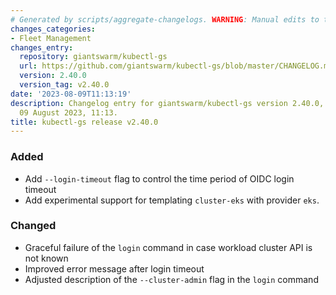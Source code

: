 ```yaml
---
# Generated by scripts/aggregate-changelogs. WARNING: Manual edits to this files will be overwritten.
changes_categories:
- Fleet Management
changes_entry:
  repository: giantswarm/kubectl-gs
  url: https://github.com/giantswarm/kubectl-gs/blob/master/CHANGELOG.md#2400---2023-08-09
  version: 2.40.0
  version_tag: v2.40.0
date: '2023-08-09T11:13:19'
description: Changelog entry for giantswarm/kubectl-gs version 2.40.0, published on
  09 August 2023, 11:13.
title: kubectl-gs release v2.40.0
---
```


### Added
- Add `--login-timeout` flag to control the time period of OIDC login timeout
- Add experimental support for templating `cluster-eks` with provider `eks`.
### Changed
- Graceful failure of the `login` command in case workload cluster API is not known
- Improved error message after login timeout
- Adjusted description of the `--cluster-admin` flag in the `login` command
